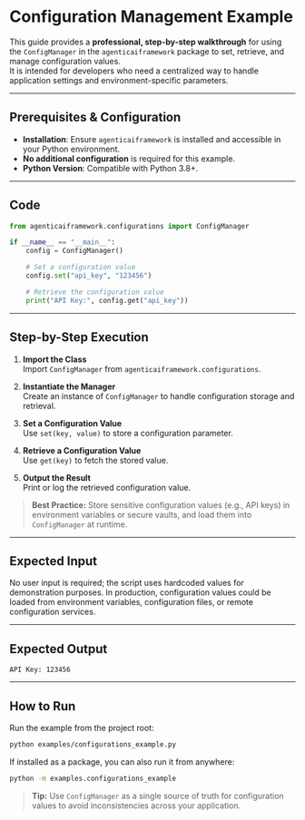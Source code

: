 # Configuration Management Example

This guide provides a **professional, step-by-step walkthrough** for using the `ConfigManager` in the `agenticaiframework` package to set, retrieve, and manage configuration values.  
It is intended for developers who need a centralized way to handle application settings and environment-specific parameters.

---

## Prerequisites & Configuration

- **Installation**: Ensure `agenticaiframework` is installed and accessible in your Python environment.
- **No additional configuration** is required for this example.
- **Python Version**: Compatible with Python 3.8+.

---

## Code

```python
from agenticaiframework.configurations import ConfigManager

if __name__ == "__main__":
    config = ConfigManager()

    # Set a configuration value
    config.set("api_key", "123456")

    # Retrieve the configuration value
    print("API Key:", config.get("api_key"))
```

---

## Step-by-Step Execution

1. **Import the Class**  
   Import `ConfigManager` from `agenticaiframework.configurations`.

2. **Instantiate the Manager**  
   Create an instance of `ConfigManager` to handle configuration storage and retrieval.

3. **Set a Configuration Value**  
   Use `set(key, value)` to store a configuration parameter.

4. **Retrieve a Configuration Value**  
   Use `get(key)` to fetch the stored value.

5. **Output the Result**  
   Print or log the retrieved configuration value.

> **Best Practice:** Store sensitive configuration values (e.g., API keys) in environment variables or secure vaults, and load them into `ConfigManager` at runtime.

---

## Expected Input

No user input is required; the script uses hardcoded values for demonstration purposes. In production, configuration values could be loaded from environment variables, configuration files, or remote configuration services.

---

## Expected Output

```
API Key: 123456
```

---

## How to Run

Run the example from the project root:

```bash
python examples/configurations_example.py
```

If installed as a package, you can also run it from anywhere:

```bash
python -m examples.configurations_example
```

> **Tip:** Use `ConfigManager` as a single source of truth for configuration values to avoid inconsistencies across your application.
